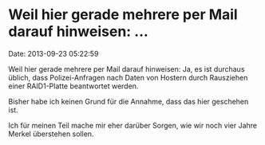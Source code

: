 Weil hier gerade mehrere per Mail darauf hinweisen: \...
========================================================

Date: 2013-09-23 05:22:59

Weil hier gerade mehrere per Mail darauf hinweisen: Ja, es ist durchaus
üblich, dass Polizei-Anfragen nach Daten von Hostern durch Rausziehen
einer RAID1-Platte beantwortet werden.

Bisher habe ich keinen Grund für die Annahme, dass das hier geschehen
ist.

Ich für meinen Teil mache mir eher darüber Sorgen, wie wir noch vier
Jahre Merkel überstehen sollen.
